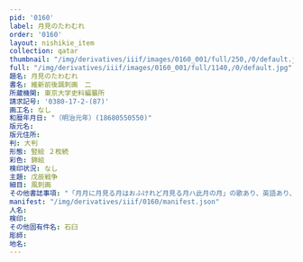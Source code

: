 ```yaml
---
pid: '0160'
label: 月見のたわむれ
order: '0160'
layout: nishikie_item
collection: qatar
thumbnail: "/img/derivatives/iiif/images/0160_001/full/250,/0/default.jpg"
full: "/img/derivatives/iiif/images/0160_001/full/1140,/0/default.jpg"
題名: 月見のたわむれ
書名: 維新前後諷刺画　二
所蔵機関: 東京大学史料編纂所
請求記号: '0380-17-2-(87)'
画工名: なし
和暦年月日: "（明治元年）(18680550550)"
版元名: 
版元住所: 
判: 大判
形態: 竪絵 ２枚続
彩色: 錦絵
検印状況: なし
主題: 戊辰戦争
細目: 風刺画
その他書誌事項: "「月月に月見る月はおふけれど月見る月ハ此月の月」の歌あり、英語あり、０３８０－１３－（２８）も同一、巴と水車あり、板倉と稲葉とみて明治元年"
manifest: "/img/derivatives/iiif/0160/manifest.json"
人名: 
検印: 
その他固有件名: 石臼
彫師: 
地名: 
---
```

